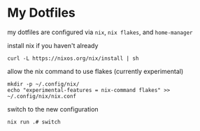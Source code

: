 # My Dotfiles
my dotfiles are configured via `nix`, `nix flakes`, and `home-manager`

install nix if you haven't already

```shell
curl -L https://nixos.org/nix/install | sh
```

allow the nix command to use flakes (currently experimental)

```shell
mkdir -p ~/.config/nix/
echo "experimental-features = nix-command flakes" >> ~/.config/nix/nix.conf
```

switch to the new configuration

```shell
nix run .# switch
```
